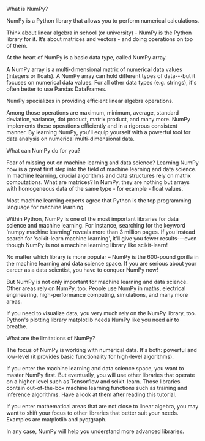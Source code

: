 What is NumPy?

NumPy is a Python library that allows you to perform numerical calculations.

Think about linear algebra in school (or university) - NumPy is the Python library for it. It’s about matrices and vectors - and doing operations on top of them.

At the heart of NumPy is a basic data type, called NumPy array.

A NumPy array is a multi-dimensional matrix of numerical data values (integers or floats). A NumPy array can hold different types of data---but it focuses on numerical data values. For all other data types (e.g. strings), it's often better to use Pandas DataFrames.

NumPy specializes in providing efficient linear algebra operations.

Among those operations are maximum, minimum, average, standard deviation, variance, dot product, matrix product, and many more. NumPy implements these operations efficiently and in a rigorous consistent manner. By learning NumPy, you'll equip yourself with a powerful tool for data analysis on numerical multi-dimensional data.

What can NumPy do for you?

Fear of missing out on machine learning and data science? Learning NumPy now is a great first step into the field of machine learning and data science. In machine learning, crucial algorithms and data structures rely on matrix computations. What are matrices? In NumPy, they are nothing but arrays with homogeneous data of the same type - for example - float values.

Most machine learning experts agree that Python is the top programming language for machine learning.

Within Python, NumPy is one of the most important libraries for data science and machine learning. For instance, searching for the keyword ‘numpy machine learning’ reveals more than 3 million pages. If you instead search for 'scikit-learn machine learning', it'll give you fewer results---even though NumPy is not a machine learning library like scikit-learn!

No matter which library is more popular – NumPy is the 600-pound gorilla in the machine learning and data science space. If you are serious about your career as a data scientist, you have to conquer NumPy now!

But NumPy is not only important for machine learning and data science. Other areas rely on NumPy, too. People use NumPy in maths, electrical engineering, high-performance computing, simulations, and many more areas.

If you need to visualize data, you very much rely on the NumPy library, too. Python's plotting library matplotlib needs NumPy like you need air to breathe.

What are the limitations of NumPy?

The focus of NumPy is working with numerical data. It's both: powerful and low-level (it provides basic functionality for high-level algorithms).

If you enter the machine learning and data science space, you want to master NumPy first. But eventually, you will use other libraries that operate on a higher level such as Tensorflow and scikit-learn. Those libraries contain out-of-the-box machine learning functions such as training and inference algorithms. Have a look at them after reading this tutorial.

If you enter mathematical areas that are not close to linear algebra, you may want to shift your focus to other libraries that better suit your needs. Examples are matplotlib and pyqtgraph.

In any case, NumPy will help you understand more advanced libraries.
